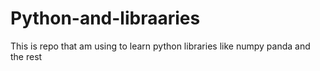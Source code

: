 # Python-and-libraaries
This is repo that am using to learn python libraries like numpy panda and the rest
